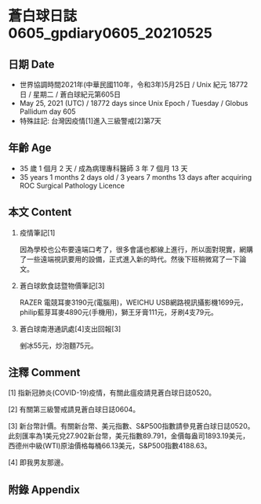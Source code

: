 [_metadata_:encoding]: - "utf-8"
[_metadata_:language]: - "zh-Hant-TW"
[_metadata_:fileformat]: - "markdown"
[_metadata_:MIME_type]: - "text/plain"
[_metadata_:markdown_version]: - "commonmark version 0.29"
[_metadata_:markdown_spec]: - "https://spec.commonmark.org/0.29/"

# 蒼白球日誌0605_gpdiary0605_20210525 #

## 日期 Date ##

* 世界協調時間2021年(中華民國110年，令和3年)5月25日 / Unix 紀元 18772 日 / 星期二 / 蒼白球紀元第605日
* May 25, 2021 (UTC) / 18772 days since Unix Epoch / Tuesday / Globus Pallidum day 605
* 特殊註記: 台灣因疫情[1]進入三級警戒[2]第7天

## 年齡 Age ##

* 35 歲 1 個月 2 天 / 成為病理專科醫師 3 年 7 個月 13 天
* 35 years 1 months 2 days old / 3 years 7 months 13 days after acquiring ROC Surgical Pathology Licence

## 本文 Content ##

1. 疫情筆記[1]

    因為學校也公布要遠端口考了，很多會議也都線上進行，所以面對現實，網購了一些遠端視訊要用的設備，正式進入新的時代。然後下班稍微寫了一下論文。
    
2. 蒼白球飲食誌暨物價筆記[3]

    RAZER 電競耳麥3190元(電腦用)，WEICHU USB網路視訊攝影機1699元，philip藍芽耳麥4890元(手機用)，獅王牙膏111元，牙刷4支79元。

3. 蒼白球南港通訊處[4]支出回報[3]

    剉冰55元，炒泡麵75元。

## 注釋 Comment ##

[1] 指新冠肺炎(COVID-19)疫情，有關此瘟疫請見蒼白球日誌0520。

[2] 有關第三級警戒請見蒼白球日誌0604。

[3] 新台幣計價。有關新台幣、美元指數、S&P500指數請參見蒼白球日誌0520。此刻匯率為1美元兌27.902新台幣，美元指數89.791，金價每盎司1893.19美元，西德州中級(WTI)原油價格每桶66.13美元，S&P500指數4188.63。

[4] 即我男友那邊。

## 附錄 Appendix ##

